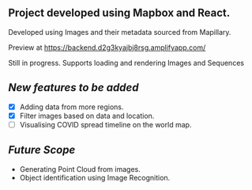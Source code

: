 ## Project developed using Mapbox and React.
 Developed using Images and their metadata sourced from Mapillary.
 
 Preview at https://backend.d2g3kyajbj8rsg.amplifyapp.com/
 
 Still in progress. Supports loading and rendering Images and Sequences

## *New features to be added* 
- [x] Adding data from more regions.
- [x] Filter images based on data and location.
- [ ] Visualising COVID spread timeline on the world map.

## *Future Scope*
- Generating Point Cloud from images.
- Object identification using Image Recognition.
